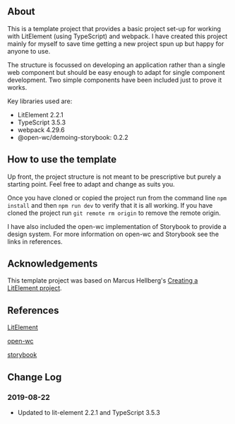 ## About

This is a template project that provides a basic project set-up for working with LitElement (using TypeScript) and webpack. I have created this project mainly for myself to save time getting a new project spun up but happy for anyone to use.

The structure is focussed on developing an application rather than a single web component but should be easy enough to adapt for single component development. Two simple components have been included just to prove it works.

Key libraries used are:
* LitElement 2.2.1
* TypeScript 3.5.3
* webpack 4.29.6
* @open-wc/demoing-storybook: 0.2.2 

## How to use the template

Up front, the project structure is  not meant to be prescriptive but purely a starting point. Feel free to adapt and change as suits you.

Once you have cloned or copied the project run from the command line ```npm install``` and then ```npm run dev``` to verify that it is all working. If you have cloned the project run ```git remote rm origin``` to remove the remote origin.

I have also included the open-wc implementation of Storybook to provide a design system. For more information on open-wc and Storybook see the links in references.

## Acknowledgements
This template project was based on Marcus Hellberg's [Creating a LitElement project](https://github.com/vaadin-learning-center/lit-element-tutorial-starting-a-lit-element-project).

## References
[LitElement](https://lit-element.polymer-project.org/)

[open-wc](https://open-wc.org)

[storybook](https://storybook.js.org)

## Change Log
### 2019-08-22

* Updated to lit-element 2.2.1 and TypeScript 3.5.3








